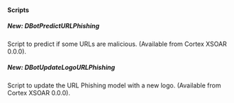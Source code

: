 
#### Scripts
##### New: DBotPredictURLPhishing
Script to predict if some URLs are malicious. (Available from Cortex XSOAR 0.0.0).
##### New: DBotUpdateLogoURLPhishing
Script to update the URL Phishing model with a new logo. (Available from Cortex XSOAR 0.0.0).
